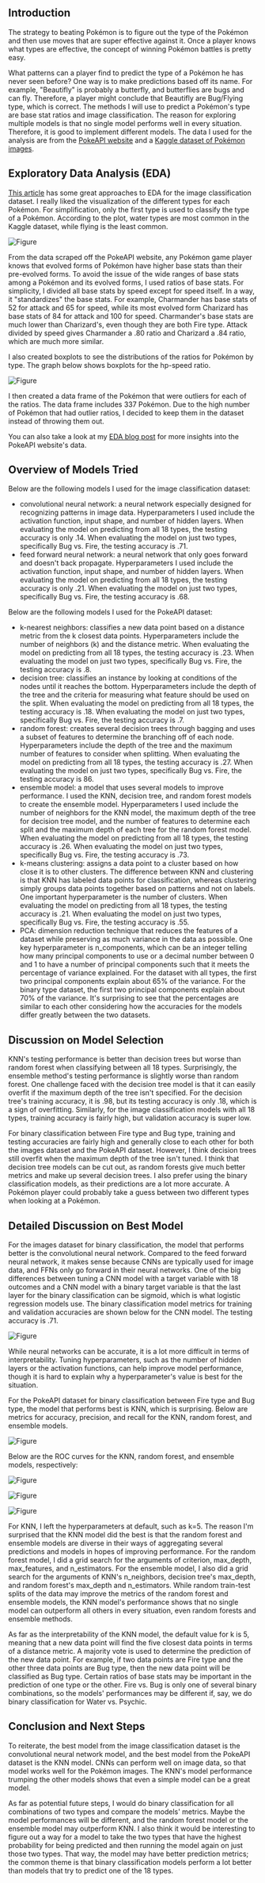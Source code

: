## Introduction

The strategy to beating Pokémon is to figure out the type of the Pokémon and then use moves that are super effective against it.  Once a player knows what types are effective, the concept of winning Pokémon battles is pretty easy.

What patterns can a player find to predict the type of a Pokémon he has never seen before?  One way is to make predictions based off its name.  For example, "Beautifly" is probably a butterfly, and butterflies are bugs and can fly.  Therefore, a player might conclude that Beautifly are Bug/Flying type, which is correct.  The methods I will use to predict a Pokémon's type are base stat ratios and image classification.  The reason for exploring multiple models is that no single model performs well in every situation.  Therefore, it is good to implement different models.  The data I used for the analysis are from the [PokeAPI website](https://pokeapi.co/docs/v2#pokemon) and a [Kaggle dataset of Pokémon images](https://www.kaggle.com/datasets/vishalsubbiah/pokemon-images-and-types).

## Exploratory Data Analysis (EDA)

[This article](https://medium.com/m2mtechconnect/classifying-pok%C3%A9mon-images-with-machine-learning-79b9bc07c080) has some great approaches to EDA for the image classification dataset.  I really liked the visualization of the different types for each Pokémon.  For simplification, only the first type is used to classify the type of a Pokémon.  According to the plot, water types are most common in the Kaggle dataset, while flying is the least common.

![Figure](https://raw.githubusercontent.com/mokuda2/my386blog/main/assets/images/number-of-types.png)

From the data scraped off the PokeAPI website, any Pokémon game player knows that evolved forms of Pokémon have higher base stats than their pre-evolved forms.  To avoid the issue of the wide ranges of base stats among a Pokémon and its evolved forms, I used ratios of base stats.  For simplicity, I divided all base stats by speed except for speed itself.  In a way, it "standardizes" the base stats.  For example, Charmander has base stats of 52 for attack and 65 for speed, while its most evolved form Charizard has base stats of 84 for attack and 100 for speed.  Charmander's base stats are much lower than Charizard's, even though they are both Fire type.  Attack divided by speed gives Charmander a .80 ratio and Charizard a .84 ratio, which are much more similar.

I also created boxplots to see the distributions of the ratios for Pokémon by type.  The graph below shows boxplots for the hp-speed ratio.

![Figure](https://raw.githubusercontent.com/mokuda2/my386blog/main/assets/images/boxplot-hp-speed-ratio.png)

I then created a data frame of the Pokémon that were outliers for each of the ratios.  The data frame includes 337 Pokémon.  Due to the high number of Pokémon that had outlier ratios, I decided to keep them in the dataset instead of throwing them out.

You can also take a look at my [EDA blog post](https://mokuda2.github.io/my386blog/2023/03/26/eda.html) for more insights into the PokeAPI website's data.

## Overview of Models Tried

Below are the following models I used for the image classification dataset:

* convolutional neural network: a neural network especially designed for recognizing patterns in image data.  Hyperparameters I used include the activation function, input shape, and number of hidden layers.  When evaluating the model on predicting from all 18 types, the testing accuracy is only .14.  When evaluating the model on just two types, specifically Bug vs. Fire, the testing accuracy is .71.
* feed forward neural network: a neural network that only goes forward and doesn't back propagate.  Hyperparameters I used include the activation function, input shape, and number of hidden layers.  When evaluating the model on predicting from all 18 types, the testing accuracy is only .21.  When evaluating the model on just two types, specifically Bug vs. Fire, the testing accuracy is .68.

Below are the following models I used for the PokeAPI dataset:

* k-nearest neighbors: classifies a new data point based on a distance metric from the k closest data points.  Hyperparameters include the number of neighbors (k) and the distance metric.  When evaluating the model on predicting from all 18 types, the testing accuracy is .23.  When evaluating the model on just two types, specifically Bug vs. Fire, the testing accuracy is .8.
* decision tree: classifies an instance by looking at conditions of the nodes until it reaches the bottom.  Hyperparameters include the depth of the tree and the criteria for measuring what feature should be used on the split.  When evaluating the model on predicting from all 18 types, the testing accuracy is .18.  When evaluating the model on just two types, specifically Bug vs. Fire, the testing accuracy is .7.
* random forest: creates several decision trees through bagging and uses a subset of features to determine the branching off of each node.  Hyperparameters include the depth of the tree and the maximum number of features to consider when splitting.  When evaluating the model on predicting from all 18 types, the testing accuracy is .27.  When evaluating the model on just two types, specifically Bug vs. Fire, the testing accuracy is 86.
* ensemble model: a model that uses several models to improve performance.  I used the KNN, decision tree, and random forest models to create the ensemble model.  Hyperparameters I used include the number of neighbors for the KNN model, the maximum depth of the tree for decision tree model, and the number of features to determine each split and the maximum depth of each tree for the random forest model.  When evaluating the model on predicting from all 18 types, the testing accuracy is .26.  When evaluating the model on just two types, specifically Bug vs. Fire, the testing accuracy is .73.
* k-means clustering: assigns a data point to a cluster based on how close it is to other clusters.  The difference between KNN and clustering is that KNN has labeled data points for classification, whereas clustering simply groups data points together based on patterns and not on labels.  One important hyperparameter is the number of clusters.  When evaluating the model on predicting from all 18 types, the testing accuracy is .21.  When evaluating the model on just two types, specifically Bug vs. Fire, the testing accuracy is .55.
* PCA: dimension reduction technique that reduces the features of a dataset while preserving as much variance in the data as possible.  One key hyperparameter is n_components, which can be an integer telling how many principal components to use or a decimal number between 0 and 1 to have a number of principal components such that it meets the percentage of variance explained.  For the dataset with all types, the first two principal components explain about 65% of the variance.  For the binary type dataset, the first two principal components explain about 70% of the variance.  It's surprising to see that the percentages are similar to each other considering how the accuracies for the models differ greatly between the two datasets.

## Discussion on Model Selection

KNN's testing performance is better than decision trees but worse than random forest when classifying between all 18 types.  Surprisingly, the ensemble method's testing performance is slightly worse than random forest.  One challenge faced with the decision tree model is that it can easily overfit if the maximum depth of the tree isn't specified.  For the decision tree's training accuracy, it is .98, but its testing accuracy is only .18, which is a sign of overfitting.  Similarly, for the image classification models with all 18 types, training accuracy is fairly high, but validation accuracy is super low.

For binary classification between Fire type and Bug type, training and testing accuracies are fairly high and generally close to each other for both the images dataset and the PokeAPI dataset.  However, I think decision trees still overfit when the maximum depth of the tree isn't tuned.  I think that decision tree models can be cut out, as random forests give much better metrics and make up several decision trees.  I also prefer using the binary classification models, as their predictions are a lot more accurate.  A Pokémon player could probably take a guess between two different types when looking at a Pokémon.

## Detailed Discussion on Best Model

For the images dataset for binary classification, the model that performs better is the convolutional neural network.  Compared to the feed forward neural network, it makes sense because CNNs are typically used for image data, and FFNs only go forward in their neural networks.  One of the big differences between tuning a CNN model with a target variable with 18 outcomes and a CNN model with a binary target variable is that the last layer for the binary classification can be sigmoid, which is what logistic regression models use.  The binary classification model metrics for training and validation accuracies are shown below for the CNN model.  The testing accuracy is .71.

![Figure](https://raw.githubusercontent.com/mokuda2/my386blog/main/assets/images/cnn-graph.png)

While neural networks can be accurate, it is a lot more difficult in terms of interpretability.  Tuning hyperparameters, such as the number of hidden layers or the activation functions, can help improve model performance, though it is hard to explain why a hyperparameter's value is best for the situation.

For the PokeAPI dataset for binary classification between Fire type and Bug type, the model that performs best is KNN, which is surprising.  Below are metrics for accuracy, precision, and recall for the KNN, random forest, and ensemble models.

![Figure](https://raw.githubusercontent.com/mokuda2/my386blog/main/assets/images/metrics-for-three-models.png)

Below are the ROC curves for the KNN, random forest, and ensemble models, respectively:

![Figure](https://raw.githubusercontent.com/mokuda2/my386blog/main/assets/images/knn-roc.png)

![Figure](https://raw.githubusercontent.com/mokuda2/my386blog/main/assets/images/random-forest-roc.png)

![Figure](https://raw.githubusercontent.com/mokuda2/my386blog/main/assets/images/ensemble-roc.png)

For KNN, I left the hyperparameters at default, such as k=5.  The reason I'm surprised that the KNN model did the best is that the random forest and ensemble models are diverse in their ways of aggregating several predictions and models in hopes of improving performance.  For the random forest model, I did a grid search for the arguments of criterion, max_depth, max_features, and n_estimators.  For the ensemble model, I also did a grid search for the arguments of KNN's n_neighbors, decision tree's max_depth, and random forest's max_depth and n_estimators.  While random train-test splits of the data may improve the metrics of the random forest and ensemble models, the KNN model's performance shows that no single model can outperform all others in every situation, even random forests and ensemble methods.

As far as the interpretability of the KNN model, the default value for k is 5, meaning that a new data point will find the five closest data points in terms of a distance metric.  A majority vote is used to determine the prediction of the new data point.  For example, if two data points are Fire type and the other three data points are Bug type, then the new data point will be classified as Bug type.  Certain ratios of base stats may be important in the prediction of one type or the other.  Fire vs. Bug is only one of several binary combinations, so the models' performances may be different if, say, we do binary classification for Water vs. Psychic.

## Conclusion and Next Steps

To reiterate, the best model from the image classification dataset is the convolutional neural network model, and the best model from the PokeAPI dataset is the KNN model.  CNNs can perform well on image data, so that model works well for the Pokémon images.  The KNN's model performance trumping the other models shows that even a simple model can be a great model.

As far as potential future steps, I would do binary classification for all combinations of two types and compare the models' metrics.  Maybe the model performances will be different, and the random forest model or the ensemble model may outperform KNN.  I also think it would be interesting to figure out a way for a model to take the two types that have the highest probability for being predicted and then running the model again on just those two types.  That way, the model may have better prediction metrics; the common theme is that binary classification models perform a lot better than models that try to predict one of the 18 types.
